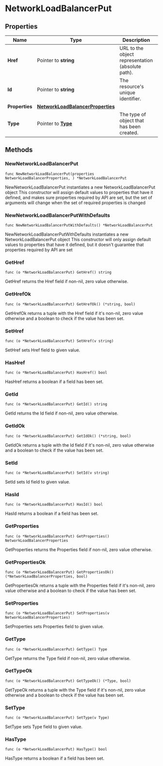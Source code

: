 # NetworkLoadBalancerPut

## Properties

|Name | Type | Description | Notes|
|------------ | ------------- | ------------- | -------------|
|**Href** | Pointer to **string** | URL to the object representation (absolute path). | [optional] [readonly] |
|**Id** | Pointer to **string** | The resource&#39;s unique identifier. | [optional] [readonly] |
|**Properties** | [**NetworkLoadBalancerProperties**](NetworkLoadBalancerProperties.md) |  | |
|**Type** | Pointer to [**Type**](Type.md) | The type of object that has been created. | [optional] |

## Methods

### NewNetworkLoadBalancerPut

`func NewNetworkLoadBalancerPut(properties NetworkLoadBalancerProperties, ) *NetworkLoadBalancerPut`

NewNetworkLoadBalancerPut instantiates a new NetworkLoadBalancerPut object
This constructor will assign default values to properties that have it defined,
and makes sure properties required by API are set, but the set of arguments
will change when the set of required properties is changed

### NewNetworkLoadBalancerPutWithDefaults

`func NewNetworkLoadBalancerPutWithDefaults() *NetworkLoadBalancerPut`

NewNetworkLoadBalancerPutWithDefaults instantiates a new NetworkLoadBalancerPut object
This constructor will only assign default values to properties that have it defined,
but it doesn't guarantee that properties required by API are set

### GetHref

`func (o *NetworkLoadBalancerPut) GetHref() string`

GetHref returns the Href field if non-nil, zero value otherwise.

### GetHrefOk

`func (o *NetworkLoadBalancerPut) GetHrefOk() (*string, bool)`

GetHrefOk returns a tuple with the Href field if it's non-nil, zero value otherwise
and a boolean to check if the value has been set.

### SetHref

`func (o *NetworkLoadBalancerPut) SetHref(v string)`

SetHref sets Href field to given value.

### HasHref

`func (o *NetworkLoadBalancerPut) HasHref() bool`

HasHref returns a boolean if a field has been set.

### GetId

`func (o *NetworkLoadBalancerPut) GetId() string`

GetId returns the Id field if non-nil, zero value otherwise.

### GetIdOk

`func (o *NetworkLoadBalancerPut) GetIdOk() (*string, bool)`

GetIdOk returns a tuple with the Id field if it's non-nil, zero value otherwise
and a boolean to check if the value has been set.

### SetId

`func (o *NetworkLoadBalancerPut) SetId(v string)`

SetId sets Id field to given value.

### HasId

`func (o *NetworkLoadBalancerPut) HasId() bool`

HasId returns a boolean if a field has been set.

### GetProperties

`func (o *NetworkLoadBalancerPut) GetProperties() NetworkLoadBalancerProperties`

GetProperties returns the Properties field if non-nil, zero value otherwise.

### GetPropertiesOk

`func (o *NetworkLoadBalancerPut) GetPropertiesOk() (*NetworkLoadBalancerProperties, bool)`

GetPropertiesOk returns a tuple with the Properties field if it's non-nil, zero value otherwise
and a boolean to check if the value has been set.

### SetProperties

`func (o *NetworkLoadBalancerPut) SetProperties(v NetworkLoadBalancerProperties)`

SetProperties sets Properties field to given value.


### GetType

`func (o *NetworkLoadBalancerPut) GetType() Type`

GetType returns the Type field if non-nil, zero value otherwise.

### GetTypeOk

`func (o *NetworkLoadBalancerPut) GetTypeOk() (*Type, bool)`

GetTypeOk returns a tuple with the Type field if it's non-nil, zero value otherwise
and a boolean to check if the value has been set.

### SetType

`func (o *NetworkLoadBalancerPut) SetType(v Type)`

SetType sets Type field to given value.

### HasType

`func (o *NetworkLoadBalancerPut) HasType() bool`

HasType returns a boolean if a field has been set.




